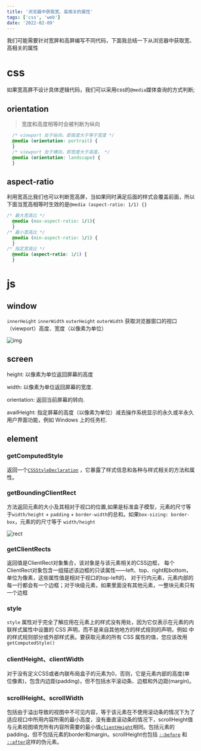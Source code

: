 ```yaml
---
title: '浏览器中获取宽、高相关的属性'
tags: ['css', 'web']
date: '2022-02-09'
---
```


我们可能需要针对宽屏和高屏编写不同代码，下面我总结一下从浏览器中获取宽、高相关的属性

# css

如果宽高屏不设计具体逻辑代码，我们可以采用css的`@media`媒体查询的方式判断;

## orientation

> 宽度和高度相等时会被判断为纵向

```css
  /* viewport 处于纵向，即高度大于等于宽度 */
  @media (orientation: portrait) {
  }
  /* viewport 处于横向，即宽度大于高度。 */
  @media (orientation: landscape) {
  }
```

## aspect-ratio

利用宽高比我们也可以判断宽高屏，当如果同时满足后面的样式会覆盖前面，所以下面当宽高相等时生效的是`@media (aspect-ratio: 1/1) {}`

```css
/* 最大宽高比 */
  @media (max-aspect-ratio: 1/1){
  }
/* 最小宽高比 */
  @media (min-aspect-ratio: 1/1) {
  }
/* 指定宽高比 */
  @media (aspect-ratio: 1/1) {
  }
```

# js

## window

`innerHeight` `innerWidth` `outerHeight` `outerWidth` 获取浏览器窗口的视口（viewport）高度、宽度（以像素为单位）

![img](https://developer.mozilla.org/@api/deki/files/213/=FirefoxInnerVsOuterHeight2.png)

## screen

height: 以像素为单位返回屏幕的高度  

width:  以像素为单位返回屏幕的宽度.

orientation: 返回当前屏幕的转向.

availHeight: 指定屏幕的高度（以像素为单位）减去操作系统显示的永久或半永久用户界面功能，例如 Windows 上的任务栏.

## element

### getComputedStyle

返回一个[`CSSStyleDeclaration`](https://developer.mozilla.org/zh-CN/docs/Web/API/CSSStyleDeclaration) ，它暴露了样式信息和各种与样式相关的方法和属性。

### getBoundingClientRect

方法返回元素的大小及其相对于视口的位置,如果是标准盒子模型，元素的尺寸等于`width/height` + `padding` + `border-width`的总和。如果`box-sizing: border-box`，元素的的尺寸等于 `width/height`

![rect](https://mdn.mozillademos.org/files/15087/rect.png)

### getClientRects

返回值是ClientRect对象集合，该对象是与该元素相关的CSS边框， 每个ClientRect对象包含一组描述该边框的只读属性——left、top、right和bottom，单位为像素，这些属性值是相对于视口的top-left的， 对于行内元素，元素内部的每一行都会有一个边框；对于块级元素，如果里面没有其他元素，一整块元素只有一个边框

### style

`style` 属性对于完全了解应用在元素上的样式没有用处，因为它仅表示在元素的内联样式属性中设置的 CSS 声明，而不是来自其他地方的样式规则的声明，例如 <head> 中的样式规则部分或外部样式表。要获取元素的所有 CSS 属性的值，您应该改用 `getComputedStyle()`

### clientHeight、clientWidth

对于没有定义CSS或者内联布局盒子的元素为0，否则，它是元素内部的高度(单位像素)，包含内边距(padding)，但不包括水平滚动条、边框和外边距(margin)。

### scrollHeight、scrollWidth

包括由于溢出导致的视图中不可见内容，等于该元素在不使用滚动条的情况下为了适应视口中所用内容所需的最小高度，没有垂直滚动条的情况下，scrollHeight值与元素视图填充所有内容所需要的最小值[`clientHeight`](https://developer.mozilla.org/zh-CN/docs/Web/API/Element/clientHeight)相同。包括元素的padding，但不包括元素的border和margin。scrollHeight也包括 [`::before`](https://developer.mozilla.org/zh-CN/docs/Web/CSS/::before) 和 [`::after`](https://developer.mozilla.org/zh-CN/docs/Web/CSS/::after)这样的伪元素。
